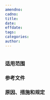 ```yaml
---
amendno: 
cadno: 
title: 
date: 
effdate: 
tags: 
categories: 
author: 
---
```

``` 注意:md文件行末需要2个空格，显示的时候才会换行。直接复制粘贴的内容容易出现换行不正常的现象。可以批量替换"\r\n"为"  \r\n", 然后恢复"---  "为"---" (关键标志，后面不能有空格)。
```

### 适用范围  

<!--more-->  
### 参考文件  

### 原因、措施和规定  